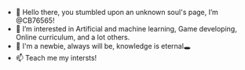 - 👋 Hello there, you stumbled upon an unknown soul's page, I’m @CB76565!
- 👀 I’m interested in Artificial and machine learning, Game developing, Online curriculum, and a lot others.
- 🌱 I'm a newbie, always will be, knowledge is eternal🕳️
- 📫 Teach me my intersts!

<!---
CB76565 is a ✨ special ✨ repository because its `README.md` (this file) appears on your GitHub profile.
You can click the Preview link to take a look at your changes.
--->
